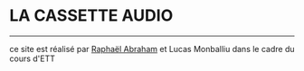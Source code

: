 # LA CASSETTE AUDIO
---
ce site est réalisé par [Raphaël Abraham](https://github.com/RaphaelAbraham) et Lucas Monballiu dans le cadre du cours d'ETT
